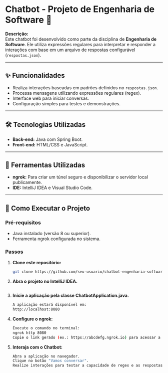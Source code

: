 # Chatbot - Projeto de Engenharia de Software 🤖

**Descrição:**  
Este chatbot foi desenvolvido como parte da disciplina de **Engenharia de Software**. Ele utiliza expressões regulares para interpretar e responder a interações com base em um arquivo de respostas configurável (`respostas.json`).

---

## ✨ Funcionalidades

- Realiza interações baseadas em padrões definidos no `respostas.json`.  
- Processa mensagens utilizando expressões regulares (regex).  
- Interface web para iniciar conversas.  
- Configuração simples para testes e demonstrações.

---

## 🛠️ Tecnologias Utilizadas

- **Back-end:** Java com Spring Boot.  
- **Front-end:** HTML/CSS e JavaScript.  

---

## 🔧 Ferramentas Utilizadas

- **ngrok:** Para criar um túnel seguro e disponibilizar o servidor local publicamente.  
- **IDE:** IntelliJ IDEA e Visual Studio Code.  

---

## 🚀 Como Executar o Projeto

### Pré-requisitos

- Java instalado (versão 8 ou superior).  
- Ferramenta ngrok configurada no sistema.  

### Passos

1. **Clone este repositório:**
   ```bash
   git clone https://github.com/seu-usuario/chatbot-engenharia-software.git
2. **Abra o projeto no IntelliJ IDEA.**
   ```bash

3. **Inicie a aplicação pela classe ChatbotApplication.java.**
   ```bash
   A aplicação estará disponível em:
   http://localhost:8080

4. **Configure o ngrok:**
   ```bash
   Execute o comando no terminal:
   ngrok http 8080
   Copie o link gerado (ex.: https://abcdefg.ngrok.io) para acessar a aplicação com suporte a SSL/TLS.

5. **Interaja com o Chatbot:**
   ```bash
   Abra a aplicação no navegador.
   Clique no botão "Vamos conversar".
   Realize interações para testar a capacidade de regex e as respostas configuradas.

